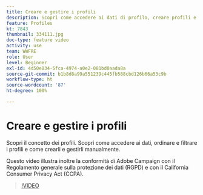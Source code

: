```yaml
---
title: Creare e gestire i profili
description: Scopri come accedere ai dati di profilo, creare profili e ordinare e filtrare le tue creazioni per facilitarne l’utilizzo. Scopri anche come essere conforme al Regolamento generale sulla protezione dei dati (GDPR) e al California Consumer Privacy Act (CCPA).
feature: Profiles
kt: 7843
thumbnail: 334111.jpg
doc-type: feature video
activity: use
team: WWFRE
role: User
level: Beginner
exl-id: 4d50e834-5fca-4974-a0e2-081bd0aada8a
source-git-commit: b1b8d8a99a551239c445fb588cbd126b66a53c9b
workflow-type: ht
source-wordcount: '87'
ht-degree: 100%

---
```


# Creare e gestire i profili

Scopri il concetto dei profili. Scopri come accedere ai dati, ordinare e filtrare i profili e come crearli e gestirli manualmente.

Questo video illustra inoltre la conformità di Adobe Campaign con il Regolamento generale sulla protezione dei dati (RGPD) e con il California Consumer Privacy Act (CCPA).

>[!VIDEO](https://video.tv.adobe.com/v/334111?quality=12&learn=on)

